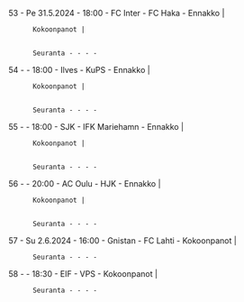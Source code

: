 53 - Pe 31.5.2024 - 18:00 - FC Inter - FC Haka - Ennakko |
        
        
          Kokoonpanot |
        
        
          Seuranta - - - -
54 -  - 18:00 - Ilves - KuPS - Ennakko |
        
        
          Kokoonpanot |
        
        
          Seuranta - - - -
55 -  - 18:00 - SJK - IFK Mariehamn - Ennakko |
        
        
          Kokoonpanot |
        
        
          Seuranta - - - -
56 -  - 20:00 - AC Oulu - HJK - Ennakko |
        
        
          Kokoonpanot |
        
        
          Seuranta - - - -
57 - Su 2.6.2024 - 16:00 - Gnistan - FC Lahti - Kokoonpanot |
        
        
          Seuranta - - - -
58 -  - 18:30 - EIF - VPS - Kokoonpanot |
        
        
          Seuranta - - - -
